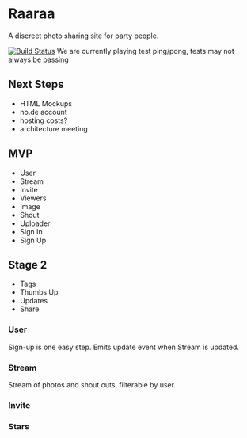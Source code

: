 # Raaraa

A discreet photo sharing site for party people.


[![Build Status](https://secure.travis-ci.org/tedsuo/raaraa.png)](http://travis-ci.org/tedsuo/raaraa)
We are currently playing test ping/pong, tests may not always be passing

## Next Steps
- HTML Mockups
- no.de account
- hosting costs?
- architecture meeting

## MVP
- User
- Stream
- Invite
- Viewers
- Image
- Shout
- Uploader
- Sign In
- Sign Up

## Stage 2
- Tags
- Thumbs Up
- Updates
- Share

### User
Sign-up is one easy step. Emits update event when Stream is updated.

### Stream
Stream of photos and shout outs, filterable by user.

### Invite


### Stars